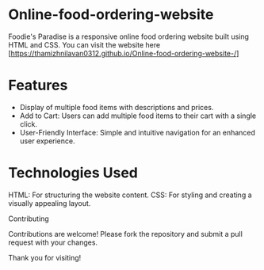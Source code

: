 # Online-food-ordering-website
Foodie's Paradise is a responsive online food ordering website built using HTML and CSS. You can visit the website here [https://thamizhnilavan0312.github.io/Online-food-ordering-website-/]
# Features
- Display of multiple food items with descriptions and prices.
- Add to Cart: Users can add multiple food items to their cart with a single click.
- User-Friendly Interface: Simple and intuitive navigation for an enhanced user experience.
# Technologies Used
HTML: For structuring the website content.
CSS: For styling and creating a visually appealing layout.

Contributing

Contributions are welcome! Please fork the repository and submit a pull request with your changes.

Thank you for visiting!
